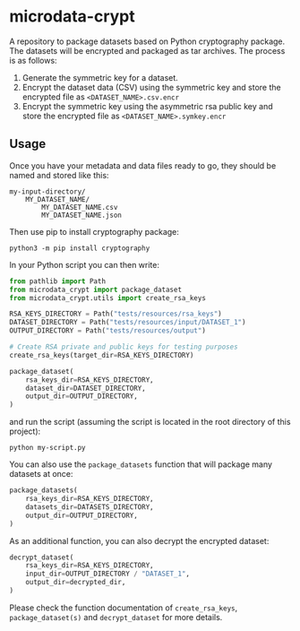 # microdata-crypt
A repository to package datasets based on Python cryptography package.
The datasets will be encrypted and packaged as tar archives. The process is as follows:

1. Generate the symmetric key for a dataset.
2. Encrypt the dataset data (CSV) using the symmetric key and store the encrypted file as `<DATASET_NAME>.csv.encr`
3. Encrypt the symmetric key using the asymmetric rsa public key and store the encrypted file as `<DATASET_NAME>.symkey.encr`

## Usage

Once you have your metadata and data files ready to go, they should be named and stored like this:
```
my-input-directory/
    MY_DATASET_NAME/
        MY_DATASET_NAME.csv
        MY_DATASET_NAME.json
```

Then use pip to install cryptography package:
```
python3 -m pip install cryptography
```

In your Python script you can then write:
```py
from pathlib import Path
from microdata_crypt import package_dataset
from microdata_crypt.utils import create_rsa_keys

RSA_KEYS_DIRECTORY = Path("tests/resources/rsa_keys")
DATASET_DIRECTORY = Path("tests/resources/input/DATASET_1")
OUTPUT_DIRECTORY = Path("tests/resources/output")

# Create RSA private and public keys for testing purposes
create_rsa_keys(target_dir=RSA_KEYS_DIRECTORY)

package_dataset(
    rsa_keys_dir=RSA_KEYS_DIRECTORY,
    dataset_dir=DATASET_DIRECTORY,
    output_dir=OUTPUT_DIRECTORY,
)
```
and run the script (assuming the script is located in the root directory of this project):
```
python my-script.py
```

You can also use the `package_datasets` function that will package many datasets at once:
```py
package_datasets(
    rsa_keys_dir=RSA_KEYS_DIRECTORY,
    datasets_dir=DATASETS_DIRECTORY,
    output_dir=OUTPUT_DIRECTORY,
)
```

As an additional function, you can also decrypt the encrypted dataset:
```py
decrypt_dataset(
    rsa_keys_dir=RSA_KEYS_DIRECTORY,
    input_dir=OUTPUT_DIRECTORY / "DATASET_1",
    output_dir=decrypted_dir,
)
```

Please check the function documentation of `create_rsa_keys`, `package_dataset(s)` and `decrypt_dataset` for more details.
